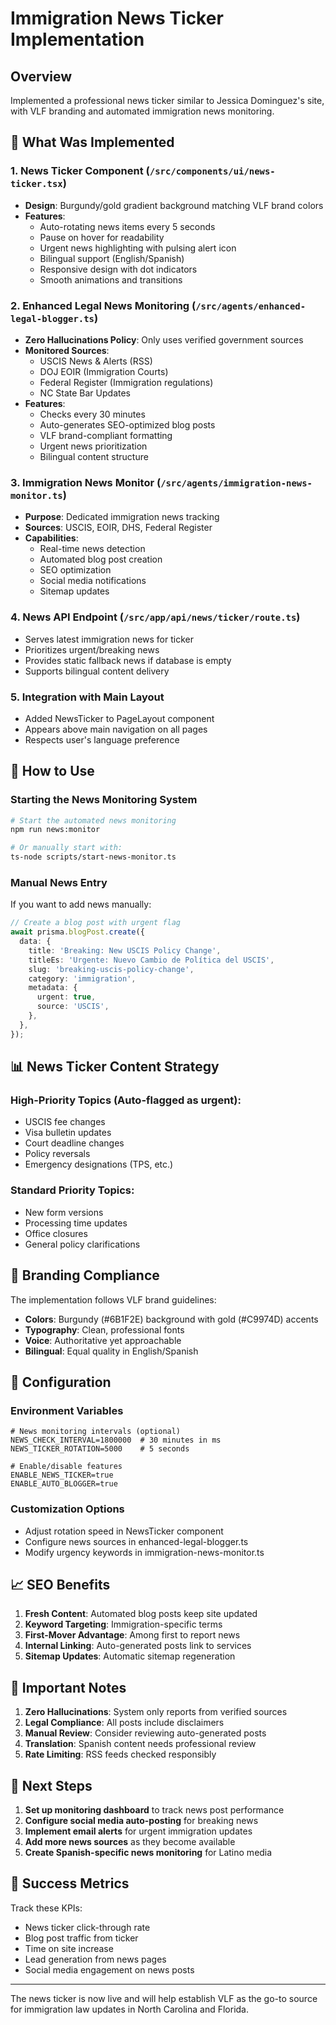 # Immigration News Ticker Implementation

## Overview

Implemented a professional news ticker similar to Jessica Dominguez's site, with VLF branding and automated immigration news monitoring.

## 🎯 What Was Implemented

### 1. News Ticker Component (`/src/components/ui/news-ticker.tsx`)

- **Design**: Burgundy/gold gradient background matching VLF brand colors
- **Features**:
  - Auto-rotating news items every 5 seconds
  - Pause on hover for readability
  - Urgent news highlighting with pulsing alert icon
  - Bilingual support (English/Spanish)
  - Responsive design with dot indicators
  - Smooth animations and transitions

### 2. Enhanced Legal News Monitoring (`/src/agents/enhanced-legal-blogger.ts`)

- **Zero Hallucinations Policy**: Only uses verified government sources
- **Monitored Sources**:
  - USCIS News & Alerts (RSS)
  - DOJ EOIR (Immigration Courts)
  - Federal Register (Immigration regulations)
  - NC State Bar Updates
- **Features**:
  - Checks every 30 minutes
  - Auto-generates SEO-optimized blog posts
  - VLF brand-compliant formatting
  - Urgent news prioritization
  - Bilingual content structure

### 3. Immigration News Monitor (`/src/agents/immigration-news-monitor.ts`)

- **Purpose**: Dedicated immigration news tracking
- **Sources**: USCIS, EOIR, DHS, Federal Register
- **Capabilities**:
  - Real-time news detection
  - Automated blog post creation
  - SEO optimization
  - Social media notifications
  - Sitemap updates

### 4. News API Endpoint (`/src/app/api/news/ticker/route.ts`)

- Serves latest immigration news for ticker
- Prioritizes urgent/breaking news
- Provides static fallback news if database is empty
- Supports bilingual content delivery

### 5. Integration with Main Layout

- Added NewsTicker to PageLayout component
- Appears above main navigation on all pages
- Respects user's language preference

## 🚀 How to Use

### Starting the News Monitoring System

```bash
# Start the automated news monitoring
npm run news:monitor

# Or manually start with:
ts-node scripts/start-news-monitor.ts
```

### Manual News Entry

If you want to add news manually:

```typescript
// Create a blog post with urgent flag
await prisma.blogPost.create({
  data: {
    title: 'Breaking: New USCIS Policy Change',
    titleEs: 'Urgente: Nuevo Cambio de Política del USCIS',
    slug: 'breaking-uscis-policy-change',
    category: 'immigration',
    metadata: {
      urgent: true,
      source: 'USCIS',
    },
  },
});
```

## 📊 News Ticker Content Strategy

### High-Priority Topics (Auto-flagged as urgent):

- USCIS fee changes
- Visa bulletin updates
- Court deadline changes
- Policy reversals
- Emergency designations (TPS, etc.)

### Standard Priority Topics:

- New form versions
- Processing time updates
- Office closures
- General policy clarifications

## 🎨 Branding Compliance

The implementation follows VLF brand guidelines:

- **Colors**: Burgundy (#6B1F2E) background with gold (#C9974D) accents
- **Typography**: Clean, professional fonts
- **Voice**: Authoritative yet approachable
- **Bilingual**: Equal quality in English/Spanish

## 🔧 Configuration

### Environment Variables

```env
# News monitoring intervals (optional)
NEWS_CHECK_INTERVAL=1800000  # 30 minutes in ms
NEWS_TICKER_ROTATION=5000    # 5 seconds

# Enable/disable features
ENABLE_NEWS_TICKER=true
ENABLE_AUTO_BLOGGER=true
```

### Customization Options

- Adjust rotation speed in NewsTicker component
- Configure news sources in enhanced-legal-blogger.ts
- Modify urgency keywords in immigration-news-monitor.ts

## 📈 SEO Benefits

1. **Fresh Content**: Automated blog posts keep site updated
2. **Keyword Targeting**: Immigration-specific terms
3. **First-Mover Advantage**: Among first to report news
4. **Internal Linking**: Auto-generated posts link to services
5. **Sitemap Updates**: Automatic sitemap regeneration

## 🚨 Important Notes

1. **Zero Hallucinations**: System only reports from verified sources
2. **Legal Compliance**: All posts include disclaimers
3. **Manual Review**: Consider reviewing auto-generated posts
4. **Translation**: Spanish content needs professional review
5. **Rate Limiting**: RSS feeds checked responsibly

## 📝 Next Steps

1. **Set up monitoring dashboard** to track news post performance
2. **Configure social media auto-posting** for breaking news
3. **Implement email alerts** for urgent immigration updates
4. **Add more news sources** as they become available
5. **Create Spanish-specific news monitoring** for Latino media

## 🎯 Success Metrics

Track these KPIs:

- News ticker click-through rate
- Blog post traffic from ticker
- Time on site increase
- Lead generation from news pages
- Social media engagement on news posts

---

The news ticker is now live and will help establish VLF as the go-to source for immigration law updates in North Carolina and Florida.
